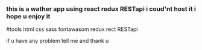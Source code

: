 ### this is a wather app using react redux RESTapi i coud'nt host it i hope u enjoy it 

#tools 
  html
  css 
  sass
  fontawasom 
  redux
  rect
  RESTapi 
  
 if u have any problem tell me and thank u
